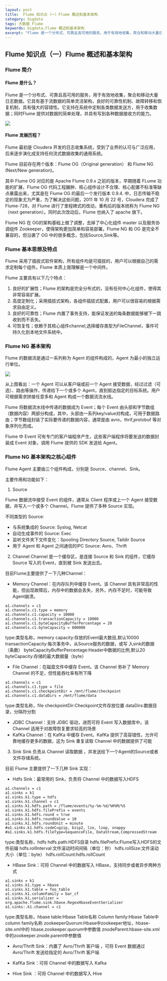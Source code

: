 ```yaml
---
layout: post
title:  Flume 知识点（一）Flume 概述和基本架构
category: bigdata 
tags: 大数据 Flume 
keywords: bigdata,Flume 概述和基本架构
excerpt: "Flume 是一个分布式、可靠且高可用的服务，用于有效地收集，聚合和移动大量日志数据。"
---
```


## Flume 知识点（一）Flume 概述和基本架构

### Flume 简介

#### Flume 是什么？

Flume 是一个分布式、可靠且高可用的服务，用于有效地收集，聚合和移动大量日志数据。它具有基于流数据的简单灵活架构，良好的可靠性机制、故障转移和恢复机制，具有强大的容错性。它支持在系统中定制各类数据发送方，用于收集数据；同时Flume 提供对数据的简单处理，并具有写到各种数据接收方的能力。

![](https://static.studytime.xin/image/articles/spring-bootDevGuide_image00.png)


#### Flume 发展历程？

Flume 最初是 Cloudera 开发的日志收集系统，受到了业界的认可与广泛应用，后来逐步演化成支持任何流式数据收集的通用系统。

Flume 目前存在两个版本：Flume OG（Original generation） 和 Flume NG (Next/New generation)。

其中 Flume OG 对应的是 Apache Flume 0.9.x 之前的版本，早期随着 FLume 功能的扩展，Flume OG 代码工程臃肿、核心组件设计不合理、核心配置不标准等缺点暴露出来，尤其是在 Flume OG 的最后一个发行版本 0.9.4. 中，日志传输不稳定的现象尤为严重，为了解决这些问题，2011 年 10 月 22 号，Cloudera 完成了 Flume-728，对 Flume 进行了里程碑式的改动，重构后的版本统称为 Flume NG（next generation）。同时此次改动后，Flume 也纳入了 apache 旗下。

Flume NG 在 OG的架构基础上做了调整，去掉了中心化组件 master 以及服务协调组件 Zookeeper，使得架构更加简单和容易部署。Flume NG 和 OG 是完全不兼容的，但沿袭了 OG 中的很多概念，包括Source,Sink等。


### Flume 基本思想及特点

Flume 采用了插拔式软件架构，所有组件均是可插拔的，用户可以根据自己的需求定制每个组件。Flume 本质上我理解是一个中间件。

Flume 主要具有以下几个特点：
1. 良好的扩展性；Flume 的架构是完全分布式的，没有任何中心化组件，使得其非常容易扩展。
2. 高度定制化；采用插拔式架构，各组件插拔式配置，用户可以很容易的根据需求自由定义。
3. 良好的可靠性；Flume 内置了事务支持，能保证发送的每条数据能够被下一跳收到而不丢失。
4. 可恢复性；依赖于其核心组件channel,选择缓存类型为FileChannel，事件可持久化到本地文件系统中。


### Flume NG 基本架构

Flume 的数据流是通过一系列称为 Agent 的组件构成的，Agent 为最小的独立运行单位。

![](https://static.studytime.xin/image/articles/spring-boot2018111514013722.png)

从上图看出：一个 Agent 可以从客户端或前一个 Agent 接受数据，经过过滤（可选）、路由等操作，传递给下一个或多个 Agent，直到抵达指定的目标系统。用户可根据需求拼接任意多和 Agent 构成一个数据流流水线。

Flume 将数据流水线中传递的数据成为 Event；每个 Event 由头部和字节数组（数据内容）两部分构成，其中，头部由一系列key/value对构成，可用于数据路由；字节数组封装了实际要传递的数据内容，通常是由 avro，thrif,protobuf 等对象序列化而成。

Flume 中 Event 可有专门的客户端程序产生，这些客户端程序将要发送的数据封装成 Event 对象，调用 Flume 提供的 SDK 发送给 Agent。

### Flume NG 基本架构之核心组件

Flume Agent 主要由三个组件构成，分别是 Source、channel、Sink。

主要作用和功能如下：

1. Source

Flume 数据流中接受 Event 的组件，通常从 Client 程序或上一个 Agent 接受数据，并写入一个或多个 Channel。Flume 提供了多种 Source 实现。

不同类型的 Source:
- 与系统集成的 Source: Syslog, Netcat 
- 自动生成事件的 Source: Exec
- 监听文件夹下文件变化：Spooling Directory Source, Taildir Source 
- 用于 Agent 和 Agent 之间通信的IPC Source: Avro、Thrift

2. Channel
Channel 是一个缓存区，是连接 Source 和 Sink 的组件，它缓存 Source 写入的 Event，直到被 Sink 发送出去。

目前Flume主要提供了一下几种Channel：
- Memory Channel：在内存队列中缓存 Event。该 Channel 具有非常高的性能，但出现故障后，内存中的数据会丢失，另外，内存不足时，可能导致Agent崩溃。

```
a1.channels = c1 
a1.channels.c1.type = memory 
a1.channels.c1.capacity = 10000 
a1.channels.c1.transactionCapacity = 10000 
a1.channels.c1.byteCapacityBufferPercentage = 20 
a1.channels.c1.byteCapacity = 800000
```

type:类型名称，memory
capacity:存放的Event最大数目,默认10000
transactionCapacity:每次事务中，从Source服务的数据，或写 入sink的数据（条数）
byteCapacityBufferPercentage:Header中数据的比例,默认20
byteCapacity:存储的最大数据量（byte）

- File Channel：在磁盘文件中缓存 Event。该 Channel 弥补了 Memory Channel 的不足，但性能吞吐率有所下降

```
a1.channels = c1 
a1.channels.c1.type = file 
a1.channels.c1.checkpointDir = /mnt/flume/checkpoint 
a1.channels.c1.dataDirs = /mnt/flume/data
```
type:类型名称，file
checkpointDir:Checkpoint文件存放位置
dataDirs:数据目录，分隔符分割

- JDBC Channel：支持 JDBC 驱动，进而可将 Event 写入数据库中。该 Channel 适用于对故障恢复要求较高的场景
- KafKa Channel：在 KafKa 中缓存 Event。KafKa 提供了高容错性，允许可靠地缓存更多的数据，这为 Sink 重复读取 Channel 中的数据提供了可能

3. Sink
Sink 负责从 Channel  读取数据 ，并发送给下一个Agent的Source或者文件存储系统。

目前 Flume 主要提供了一下几种 Sink 实现：
- Hdfs Sink：最常用的 Sink，负责将 Channel 中的数据写入HDFS

```
a1.channels = c1 
a1.sinks = k1 
a1.sinks.k1.type = hdfs 
a1.sinks.k1.channel = c1 
a1.sinks.k1.hdfs.path = /flume/events/%y-%m-%d/%H%M/%S 
a1.sinks.k1.hdfs.filePrefix = events
a1.sinks.k1.hdfs.round = true 
a1.sinks.k1.hdfs.roundValue = 10 
a1.sinks.k1.hdfs.roundUnit = minute 
#a1.sinks.k1.hdfs.codeC=gzip, bzip2, lzo, lzop, snappy 
#a1.sinks.k1.hdfs.fileType=SequenceFile, DataStream,CompressedStream
```
type:类型名称，hdfs
hdfs.path:HDFS目录
hdfs.filePrefix:Flume写入HDFS的文件前缀
hdfs.rollInterval:文件滚动时间间隔（单位：秒）
hdfs.rollSize:文件滚动大小（单位：byte）
hdfs.rollCount:hdfs.rollCount

- HBase Sink：可将 Channel 中的数据写入 HBase，支持同步或者异步两种方式

```
a1.sinks = k1 
a1.sinks.k1.type = hbase 
a1.sinks.k1.table = foo_table 
a1.sinks.k1.columnFamily = bar_cf 
a1.sinks.k1.serializer = org.apache.flume.sink.hbase.RegexHbaseEventSerializer 
a1.sinks:.k1.channel = c1
```

type:类型名称，hbase
table:Hbase Table名称
Column family:Hbase Table中column family名称
zookeeperQuorum:Hbase中zookeeper地址，hbase-site.xml中的 hbase.zookeeper.quorum中参数值
znodeParent:hbase-site.xml中的zookeeper.znode.parent中参数值

- Avro/Thrift Sink：内置了 Avro/Thrift 客户端 ，可将 Event 数据通过 Avro/Thrift 发送给指定的 Avro/Thrift 客户端 

- KafKa Sink：可将 Channel 中的数据写入 Kafka

- Hive Sink ：可将 Channel 中的数据写入 Hive
